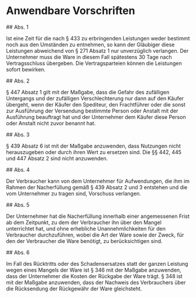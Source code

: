 # Anwendbare Vorschriften



\#\# Abs. 1

 Ist eine Zeit für die nach § 433 zu erbringenden Leistungen weder bestimmt noch aus den Umständen zu entnehmen, so kann der Gläubiger diese Leistungen abweichend von § 271 Absatz 1 nur unverzüglich verlangen. Der Unternehmer muss die Ware in diesem Fall spätestens 30 Tage nach Vertragsschluss übergeben. Die Vertragsparteien können die Leistungen sofort bewirken.

\#\# Abs. 2

 § 447 Absatz 1 gilt mit der Maßgabe, dass die Gefahr des zufälligen Untergangs und der zufälligen Verschlechterung nur dann auf den Käufer übergeht, wenn der Käufer den Spediteur, den Frachtführer oder die sonst zur Ausführung der Versendung bestimmte Person oder Anstalt mit der Ausführung beauftragt hat und der Unternehmer dem Käufer diese Person oder Anstalt nicht zuvor benannt hat.

\#\# Abs. 3

 § 439 Absatz 6 ist mit der Maßgabe anzuwenden, dass Nutzungen nicht herauszugeben oder durch ihren Wert zu ersetzen sind. Die §§ 442, 445 und 447 Absatz 2 sind nicht anzuwenden.

\#\# Abs. 4

 Der Verbraucher kann von dem Unternehmer für Aufwendungen, die ihm im Rahmen der Nacherfüllung gemäß § 439 Absatz 2 und 3 entstehen und die vom Unternehmer zu tragen sind, Vorschuss verlangen.

\#\# Abs. 5

 Der Unternehmer hat die Nacherfüllung innerhalb einer angemessenen Frist ab dem Zeitpunkt, zu dem der Verbraucher ihn über den Mangel unterrichtet hat, und ohne erhebliche Unannehmlichkeiten für den Verbraucher durchzuführen, wobei die Art der Ware sowie der Zweck, für den der Verbraucher die Ware benötigt, zu berücksichtigen sind.

\#\# Abs. 6

 Im Fall des Rücktritts oder des Schadensersatzes statt der ganzen Leistung wegen eines Mangels der Ware ist § 346 mit der Maßgabe anzuwenden, dass der Unternehmer die Kosten der Rückgabe der Ware trägt. § 348 ist mit der Maßgabe anzuwenden, dass der Nachweis des Verbrauchers über die Rücksendung der Rückgewähr der Ware gleichsteht. 

